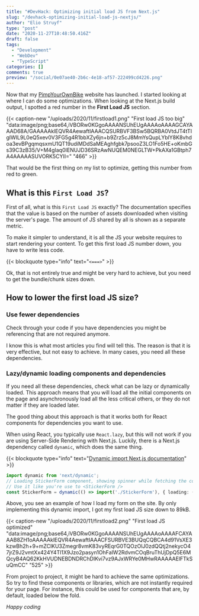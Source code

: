 ```yaml
---
title: "#DevHack: Optimizing initial load JS from Next.js"
slug: "/devhack-optimizing-initial-load-js-nextjs/"
author: "Elio Struyf"
type: "post"
date: "2020-11-27T10:48:50.416Z"
draft: false
tags:
  - "Development"
  - "WebDev"
  - "TypeScript"
categories: []
comments: true
preview: "/social/0e07ae40-2b6c-4e18-af57-222499cd4226.png"
---
```


Now that my [PimpYourOwnBike](https://pimpyourownbike.com) website has launched. I started looking at where I can do some optimizations. When looking at the Next.js build output, I spotted a red number in the **First Load JS** section.

{{< caption-new "/uploads/2020/11/firstload1.png" "First load JS too big"  "data:image/png;base64,iVBORw0KGgoAAAANSUhEUgAAAAoAAAAGCAYAAAD68A/GAAAAAklEQVR4AewaftIAAACQSURBVF3BSw5BQRBA0VtdJT4tTIglWIL9L0eQ5xev0V3FG5g4R1bbXZy6jn+b9Zrz5cJ8MmYsQupLYblY8K8vhdoa3evBPgqmqsxmU1QT19udiMDdSaMEAghfgbk7psooZ3LO1Fo5HE+oKmbGs39C3zB35/V+M4gIaq0IENUJD36SRzAwNUQEM0NEGLTW+PkAXa1GBtph7A4AAAAASUVORK5CYII=" "466" >}}

That would be the first thing on my list to optimize, getting this number from red to green.

## What is this `First Load JS`?

First of all, what is this `First Load JS` exactly? The documentation specifies that the value is based on the number of assets downloaded when visiting the server's page. The amount of JS shared by all is shown as a separate metric.

To make it simpler to understand, it is all the JS your website requires to start rendering your content. To get this first load JS number down, you have to write less code.

{{< blockquote type="info" text="`<===>`" >}}

Ok, that is not entirely true and might be very hard to achieve, but you need to get the bundle/chunk sizes down.

## How to lower the first load JS size?

### Use fewer dependencies

Check through your code if you have dependencies you might be referencing that are not required anymore.

I know this is what most articles you find will tell this. The reason is that it is very effective, but not easy to achieve. In many cases, you need all these dependencies.

### Lazy/dynamic loading components and dependencies

If you need all these dependencies, check what can be lazy or dynamically loaded. This approach means that you will load all the initial components on the page and asynchronously load all the less critical others, or they do not matter if they are loaded later.

The good thing about this approach is that it works both for React components for dependencies you want to use.

When using React, you typically use `React.lazy`, but this will not work if you are using Server-Side Rendering with Next.js. Luckily, there is a Next.js dependency called `dynamic`, which does the same thing.

{{< blockquote type="info" text="[Dynamic import Next.js documentation](https://nextjs.org/docs/advanced-features/dynamic-import)" >}}

```typescript
import dynamic from 'next/dynamic';
// Loading StickerForm component, showing spinner while fetching the component
// Use it like you're use to <StickerForm />
const StickerForm = dynamic(() => import('./StickerForm'), { loading: () => <Spinner /> });
```

Above, you see an example of how I load my form on the site. By only implementing this dynamic import, I got my first load JS size down to 89kB.

{{< caption-new "/uploads/2020/11/firstload2.png" "First load JS optimized"  "data:image/png;base64,iVBORw0KGgoAAAANSUhEUgAAAAoAAAAFCAYAAAB8ZH1oAAAAAklEQVR4AewaftIAAACFSURBVE3BUQqCQBCA4d91VsXE3kzwBh2h+9+mZClKU3Zmegr8vmK83vyREqrG0TQOzOlJ0zdQQtj2nekycO47jrZ9J2vmtXx424Y4Tl1X9Jzo2pasyn1OhFaIW2RdvmCOqBruThUjDpQ5E6MQcyB4AQ62KkHVUDNEBDNDRChDIKvi7vz9AJxWRYe0MHwRAAAAAElFTkSuQmCC" "525" >}}

From project to project, it might be hard to achieve the same optimizations. So try to find these components or libraries, which are not instantly required for your page. For instance, this could be used for components that are, by default, loaded below the fold.

*Happy coding*


